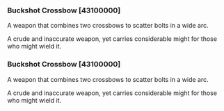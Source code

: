 ### Buckshot Crossbow [43100000]

A weapon that combines two crossbows to scatter bolts in a wide arc.

A crude and inaccurate weapon, yet carries considerable might for those who might wield it.### Buckshot Crossbow [43100000]

A weapon that combines two crossbows to scatter bolts in a wide arc.

A crude and inaccurate weapon, yet carries considerable might for those who might wield it.